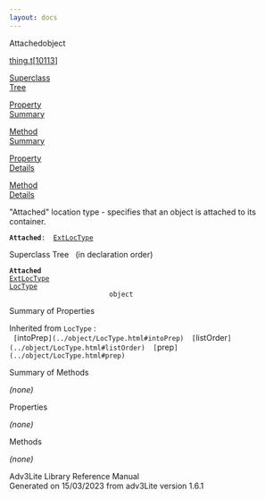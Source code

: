 ```yaml
---
layout: docs
---
```

<span class="title">Attached</span><span class="type">object</span>

[thing.t](../file/thing.t.html)\[[10113](../source/thing.t.html#10113)\]

[Superclass  
Tree](#_SuperClassTree_)

[Property  
Summary](#_PropSummary_)

[Method  
Summary](#_MethodSummary_)

[Property  
Details](#_Properties_)

[Method  
Details](#_Methods_)

<div class="fdesc">

"Attached" location type - specifies that an object is attached to its
container.

**`Attached`**` :   `[`ExtLocType`](../object/ExtLocType.html)

</div>

<span id="_SuperClassTree_"></span>

<div class="mjhd">

<span class="hdln">Superclass Tree</span>   (in declaration order)

</div>

**`Attached`**  
[`ExtLocType`](../object/ExtLocType.html)  
[`LocType`](../object/LocType.html)  
`                         object`  
<span id="_PropSummary_"></span>

<div class="mjhd">

<span class="hdln">Summary of Properties</span>  

</div>





Inherited from `LocType` :  
` [`intoPrep`](../object/LocType.html#intoPrep)  [`listOrder`](../object/LocType.html#listOrder)  [`prep`](../object/LocType.html#prep)  `

<span id="_MethodSummary_"></span>

<div class="mjhd">

<span class="hdln">Summary of Methods</span>  

</div>







*(none)* <span id="_Properties_"></span>

<div class="mjhd">

<span class="hdln">Properties</span>  

</div>

*(none)* <span id="_Methods_"></span>

<div class="mjhd">

<span class="hdln">Methods</span>  

</div>

*(none)*

<div class="ftr">

Adv3Lite Library Reference Manual  
Generated on 15/03/2023 from adv3Lite version 1.6.1

</div>
